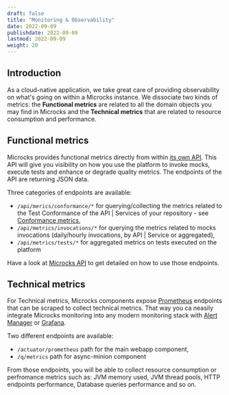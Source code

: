 ```yaml
---
draft: false
title: "Monitoring & Observability"
date: 2022-09-09
publishdate: 2022-09-09
lastmod: 2022-09-09
weight: 20
---
```


## Introduction

As a cloud-native application, we take great care of providing observability on what's going on within a Microcks instance. We dissociate two kinds of metrics: the **Functional metrics** are related to all the domain objects you may find in Microcks and the **Technical metrics** that are related to resource consumption and performance.

## Functional metrics

Microcks provides functional metrics directly from within [its own API](../../../automating/api). This API will give you visibility on how you use the platform to invoke mocks, execute tests and enhance or degrade quality metrics. The endpoints of the API are returning JSON data.

Three categories of endpoints are available:

* `/api/merics/conformance/*` for querying/collecting the metrics related to the Test Conformance of the API | Services of your repository - see [Conformance metrics](../../tests#conformance-metrics),
* `/api/metrics/invocations/*` for querying the metrics related to mocks invocations (daily/hourly invocations, by API | Service or aggregated),
* `/api/metrics/tests/*` for aggregated metrics on tests executed on the platform

Have a look at [Microcks API](../../../automating/api) to get detailed on how to use those endpoints.

## Technical metrics

For Technical metrics, Microcks components expose [Prometheus](https://prometheus.io) endpoints that can be scraped to collect technical metrics. That way you ca neasily integrate Microcks monitoring into any modern monitoring stack with [Alert Manager](https://prometheus.io/docs/alerting/latest/alertmanager/) or [Grafana](https://grafana.com/grafana/).

Two different endpoints are available:

* `/actuator/prometheus` path for the main webapp component,
* `/q/metrics` path for async-minion component

From those endpoints, you will be able to collect resource consumption or perfromance metrics such as: JVM memory used, JVM thread pools, HTTP endpoints performance, Database queries performance and so on.
